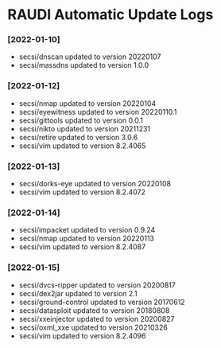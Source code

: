 # RAUDI Automatic Update Logs

### [2022-01-10]
- secsi/dnscan updated to version 20220107
- secsi/massdns updated to version 1.0.0
### [2022-01-12]
- secsi/nmap updated to version 20220104
- secsi/eyewitness updated to version 20220110.1
- secsi/gittools updated to version 0.0.1
- secsi/nikto updated to version 20211231
- secsi/retire updated to version 3.0.6
- secsi/vim updated to version 8.2.4065

### [2022-01-13]
- secsi/dorks-eye updated to version 20220108
- secsi/vim updated to version 8.2.4072

### [2022-01-14]
- secsi/impacket updated to version 0.9.24
- secsi/nmap updated to version 20220113
- secsi/vim updated to version 8.2.4087

### [2022-01-15]
- secsi/dvcs-ripper updated to version 20200817
- secsi/dex2jar updated to version 2.1
- secsi/ground-control updated to version 20170612
- secsi/datasploit updated to version 20180808
- secsi/xxeinjector updated to version 20200827
- secsi/oxml_xxe updated to version 20210326
- secsi/vim updated to version 8.2.4096
